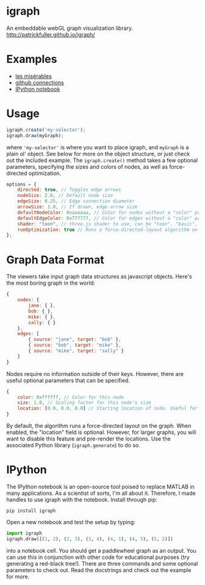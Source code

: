 igraph
======

An embeddable webGL graph visualization library.
http://patrickfuller.github.io/igraph/

Examples
========

 * [les misérables](http://patrickfuller.github.io/igraph/examples/miserables.html)
 * [github connections](http://patrickfuller.github.io/igraph/examples/github.html)
 * [IPython notebook](http://patrickfuller.github.io/igraph/examples/ipython.html)

Usage
=====

```javascript
igraph.create('my-selector');
igraph.draw(myGraph);
```

where `'my-selector'` is where you want to place igraph, and `myGraph` is a plain ol' object. See below for more on the object structure, or just check out the included example. The `igraph.create()` method takes a few optional parameters, specifying the sizes and colors of nodes, as well as force-directed optimization.

```javascript
options = {
    directed: true, // Toggles edge arrows
    nodeSize: 2.0, // Default node size
    edgeSize: 0.25, // Edge connection diameter
    arrowSize: 1.0, // If drawn, edge arrow size
    defaultNodeColor: 0xaaaaaa, // Color for nodes without a "color" property
    defaultEdgeColor: 0x777777, // Color for edges without a "color" property
    shader: "toon", // three.js shader to use, can be "toon", "basic", "phong", or "lambert"
    runOptimization: true // Runs a force-directed-layout algorithm on the graph
};
```

Graph Data Format
=================

The viewers take input graph data structures as javascript objects. Here's the most boring graph in the world:

```javascript
{
    nodes: {
        jane: { },
        bob: { },
        mike: { },
        sally: { }
    },
    edges: [
        { source: "jane", target: "bob" },
        { source: "bob", target: "mike" },
        { source: "mike", target: "sally" }
    ]
}
```

Nodes require no information outside of their keys. However, there are useful
optional parameters that can be specified.

```javascript
{
    color: 0xffffff, // Color for this node
    size: 1.0, // Scaling factor for this node's size
    location: [0.0, 0.0, 0.0] // Starting location of node. Useful for pre-rendering.
}
```

By default, the algorithm runs a force-directed layout on the graph. When
enabled, the "location" field is optional. However, for larger graphs, you will
want to disable this feature and pre-render the locations. Use the associated
Python library (`igraph.generate`) to do so.

IPython
=======

The IPython notebook is an open-source tool poised to replace MATLAB in many
applications. As a scientist of sorts, I'm all about it. Therefore, I made
handles to use igraph with the notebook. Install through pip:

```
pip install igraph
```

Open a new notebook and test the setup by typing:

```python
import igraph
igraph.draw([(1, 2), (2, 3), (3, 4), (4, 1), (4, 5), (5, 2)])
```

into a notebook cell. You should get a paddlewheel graph as an output. You can
use this in conjunction with other code for educational purposes (try generating
a red-black tree!). There are three commands and some optional parameters to
check out. Read the docstrings and check out the example for more.
